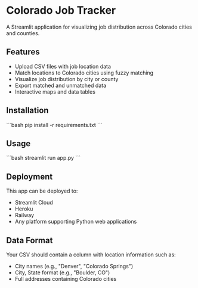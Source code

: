 # Colorado Job Tracker

A Streamlit application for visualizing job distribution across Colorado cities and counties.

## Features

- Upload CSV files with job location data
- Match locations to Colorado cities using fuzzy matching
- Visualize job distribution by city or county
- Export matched and unmatched data
- Interactive maps and data tables

## Installation

\`\`\`bash
pip install -r requirements.txt
\`\`\`

## Usage

\`\`\`bash
streamlit run app.py
\`\`\`

## Deployment

This app can be deployed to:
- Streamlit Cloud
- Heroku
- Railway
- Any platform supporting Python web applications

## Data Format

Your CSV should contain a column with location information such as:
- City names (e.g., "Denver", "Colorado Springs")
- City, State format (e.g., "Boulder, CO")
- Full addresses containing Colorado cities
